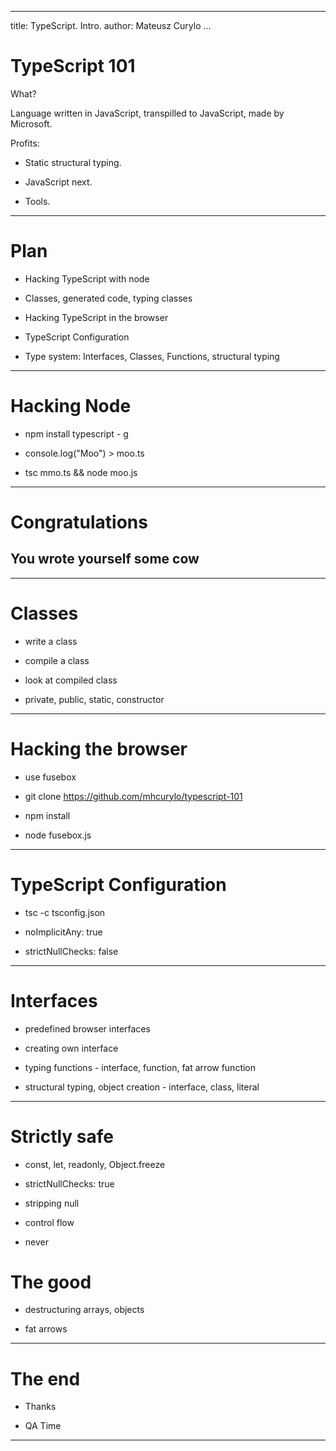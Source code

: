 
---
title: TypeScript. Intro.
author: Mateusz Curylo
...

# TypeScript 101

What?

Language written in JavaScript, transpilled to JavaScript, made by Microsoft.

Profits:

- Static structural typing.

- JavaScript next.

- Tools.

---

# Plan

- Hacking TypeScript with node

- Classes, generated code, typing classes

- Hacking TypeScript in the browser

- TypeScript Configuration

- Type system: Interfaces, Classes, Functions, structural typing

---


# Hacking Node

- npm install typescript - g

- console.log("Moo") > moo.ts

- tsc mmo.ts && node moo.js


---

# Congratulations

## You wrote yourself some cow

---

# Classes

- write a class

- compile a class

- look at compiled class

- private, public, static, constructor

---

# Hacking the browser

- use fusebox

- git clone https://github.com/mhcurylo/typescript-101

- npm install

- node fusebox.js

---

# TypeScript Configuration

- tsc -c tsconfig.json

- noImplicitAny: true

- strictNullChecks: false

---

# Interfaces

- predefined browser interfaces

- creating own interface

- typing functions - interface, function, fat arrow function

- structural typing, object creation - interface, class, literal

---

# Strictly safe

- const, let, readonly, Object.freeze

- strictNullChecks: true

- stripping null

- control flow

- never

# The good

- destructuring arrays, objects

- fat arrows

---

# The end

- Thanks

- QA Time

---
